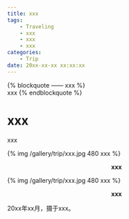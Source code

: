 ```yaml
---
title: xxx
tags:
    - Traveling
    - xxx
    - xxx
    - xxx
categories:
	- Trip
date: 20xx-xx-xx xx:xx:xx
---
```


{% blockquote —— xxx %}  
xxx
{% endblockquote %} 

<!-- more -->

# xxx

xxx

{% img /gallery/trip/xxx.jpg 480 xxx %}
<p align="center"><b>xxx</b></p>

{% img /gallery/trip/xxx.jpg 480 xxx %}
<p align="center"><b>xxx</b></p>

20xx年xx月，摄于xxx。